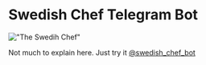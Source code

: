 # Swedish Chef Telegram Bot

!["The Swedih Chef"](https://media2.giphy.com/media/YmMwqVCtyxFRe/giphy.gif "The Swedish Chef")

Not much to explain here. Just try it [@swedish_chef_bot](https://telegram.me/swedish_chef_bot)